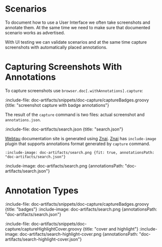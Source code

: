 # Scenarios

To document how to use a User Interface we often take screenshots and annotate them.
At the same time we need to make sure that documented scenario works as advertised. 

With UI testing we can validate scenarios and at the same time capture screenshots with automatically placed annotations.

# Capturing Screenshots With Annotations

To capture screenshots use `browser.doc[.withAnnotations].capture`:

:include-file: doc-artifacts/snippets/doc-capture/captureBadges.groovy {title: "screenshot capture with badge annotations"}

The result of the `capture` command is two files: actual screenshot and `annotations.json`.

:include-file: doc-artifacts/search.json {title: "search.json"}

[Webtau](https://testingisdocumenting.org/webtau) documentation site is generated using [Znai](https://github.com/testingisdocumenting/znai). 
[Znai](https://github.com/testingisdocumenting/znai) has `include-image` plugin that supports annotations format generated by `capture` command.

    :include-image: doc-artifacts/search.png {fit: true, annotationsPath: "doc-artifacts/search.json"}
    
:include-image: doc-artifacts/search.png {annotationsPath: "doc-artifacts/search.json"}

# Annotation Types

:include-file: doc-artifacts/snippets/doc-capture/captureBadges.groovy {title: "badges"}
:include-image: doc-artifacts/search.png {annotationsPath: "doc-artifacts/search.json"}

:include-file: doc-artifacts/snippets/doc-capture/captureHighlightCover.groovy {title: "cover and highlight"}
:include-image: doc-artifacts/search-highlight-cover.png {annotationsPath: "doc-artifacts/search-highlight-cover.json"}
